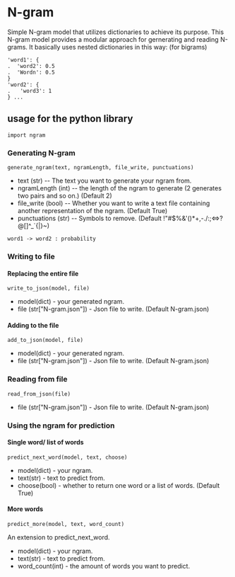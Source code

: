 # N-gram
Simple N-gram model that utilizes dictionaries to achieve its purpose. This N-gram model provides a modular approach for gernerating and reading N-grams.
It basically uses nested dictionaries in this way: (for bigrams)
```
'word1': {
.  'word2': 0.5
.  'Wordn': 0.5
}
'word2': {
.   'word3': 1
} ...
```
## usage for the python library
```
import ngram
```
### Generating N-gram
```
generate_ngram(text, ngramLength, file_write, punctuations)
```
- text (str) -- The text you want to generate your ngram from.
- ngramLength (int) -- the length of the ngram to generate (2 generates two pairs and so on.) (Default 2)
- file_write (bool) -- Whether you want to write a text file containing another representation of the ngram. (Default True)
- punctuations (str) -- Symbols to remove. (Default !"#$%&'()*+,-./:;<=>?@[\]^_`{|}~)
```
word1 -> word2 : probability
```
### Writing to file
#### Replacing the entire file
```
write_to_json(model, file)
```
- model(dict) - your generated ngram.
- file (str["N-gram.json"]) - Json file to write. (Default N-gram.json)
#### Adding to the file
```
add_to_json(model, file)
```
- model(dict) - your generated ngram.
- file (str["N-gram.json"]) - Json file to write. (Default N-gram.json)
### Reading from file
```
read_from_json(file)
```
- file (str["N-gram.json"]) - Json file to write. (Default N-gram.json)
### Using the ngram for prediction
#### Single word/ list of words
```
predict_next_word(model, text, choose)
```
- model(dict) - your ngram.
- text(str) - text to predict from.
- choose(bool) - whether to return one word or a list of words. (Default True)
#### More words
```
predict_more(model, text, word_count)
```
An extension to predict_next_word.
- model(dict) - your ngram.
- text(str) - text to predict from.
- word_count(int) - the amount of words you want to predict.

